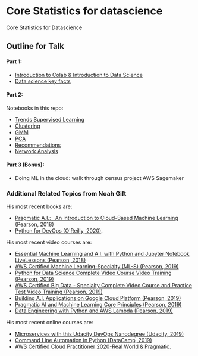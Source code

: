 # Core Statistics for datascience
Core Statistics for Datascience

## Outline for Talk

#### Part 1:

* [Introduction to Colab & Introduction to Data Science](https://paiml.github.io/python_for_datascience/intro.html)
* [Data science key facts](https://github.com/noahgift/core-stats-datascience/blob/master/Data_science_key_facts.ipynb)

#### Part 2:

Notebooks in this repo:

* [Trends Supervised Learning](https://github.com/noahgift/core-stats-datascience/blob/master/Lesson2_7_Trends_Supervized_Learning.ipynb)
* [Clustering](https://github.com/noahgift/core-stats-datascience/blob/master/Lesson3_1_Cluster_Analysis.ipynb)
* [GMM](https://github.com/noahgift/core-stats-datascience/blob/master/Lesson3_2_GMM.ipynb)
* [PCA](https://github.com/noahgift/core-stats-datascience/blob/master/Lesson3_3_PCA.ipynb)
* [Recommendations](https://github.com/noahgift/core-stats-datascience/blob/master/Lesson3_5_recommendations.ipynb)
* [Network Analysis](https://github.com/noahgift/core-stats-datascience/blob/master/network_analysis.ipynb)

#### Part 3 (Bonus):

* Doing ML in the cloud:  walk through census project AWS Sagemaker

### Additional Related Topics from Noah Gift

His most recent books are:

*   [Pragmatic A.I.:   An introduction to Cloud-Based Machine Learning (Pearson, 2018)](https://www.amazon.com/Pragmatic-AI-Introduction-Cloud-Based-Analytics/dp/0134863860)
*   [Python for DevOps (O'Reilly, 2020)](https://www.amazon.com/Python-DevOps-Ruthlessly-Effective-Automation/dp/149205769X). 

His most recent video courses are:

*   [Essential Machine Learning and A.I. with Python and Jupyter Notebook LiveLessons (Pearson, 2018)](https://learning.oreilly.com/videos/essential-machine-learning/9780135261118)
*   [AWS Certified Machine Learning-Specialty (ML-S) (Pearson, 2019)](https://learning.oreilly.com/videos/aws-certified-machine/9780135556597)
*   [Python for Data Science Complete Video Course Video Training (Pearson, 2019)](https://learning.oreilly.com/videos/python-for-data/9780135687253)
*   [AWS Certified Big Data - Specialty Complete Video Course and Practice Test Video Training (Pearson, 2019)](https://learning.oreilly.com/videos/aws-certified-big/9780135772324)
*   [Building A.I. Applications on Google Cloud Platform (Pearson, 2019)](https://learning.oreilly.com/videos/building-ai-applications/9780135973462)
*   [Pragmatic AI and Machine Learning Core Principles (Pearson, 2019)](https://learning.oreilly.com/videos/pragmatic-ai-and/9780136554714)
*   [Data Engineering with Python and AWS Lambda (Pearson, 2019)](https://learning.oreilly.com/videos/data-engineering-with/9780135964330)

His most recent online courses are:

*   [Microservices with this Udacity DevOps Nanodegree (Udacity, 2019)](https://www.udacity.com/course/cloud-dev-ops-nanodegree--nd9991)
*   [Command Line Automation in Python (DataCamp, 2019)](https://www.datacamp.com/instructors/ndgift)
*   [AWS Certified Cloud Practitioner 2020-Real World & Pragmatic](https://www.udemy.com/course/aws-certified-cloud-practitioner-2020-real-world-pragmatic/?referralCode=CAC679A7D08212773428).
